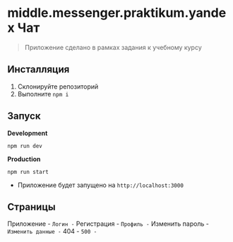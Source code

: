 # middle.messenger.praktikum.yandex Чат
> Приложение сделано в рамках задания к учебному курсу 

## Инсталляция
1. Склонируйте репозиторий
2. Выполните `npm i`

## Запуск
**Development**

`npm run dev`

**Production**

`npm run start`

* Приложение будет запущено на  `http://localhost:3000`

## Страницы

Приложение - ``
Логин - ``
Регистрация - ``
Профиль - ``
Изменить пароль - ``
Изменить данные - ``
404 - ``
500 - ``